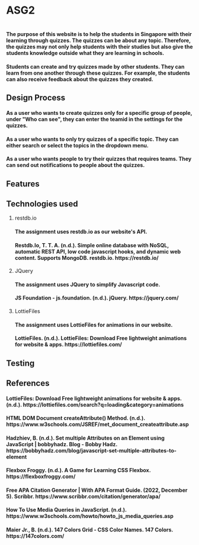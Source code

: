 # ASG2
<h1></h1>
<h4>The purpose of this website is to help the students in Singapore with their learning through quizzes. The quizzes can be about any topic. Therefore, the quizzes may not only help students with their studies but also give the students knowledge outside what they are learning in schools. </h4>
<h4>Students can create and try quizzes made by other students. They can learn from one another through these quizzes. For example, the students can also receive feedback about the quizzes they created. </h4>
<h2>Design Process</h2>
<h4>As a user who wants to create quizzes only for a specific group of people, under "Who can see", they can enter the teamid in the settings for the quizzes. </h4>
<h4>As a user who wants to only try quizzes of a specific topic. They can either search or select the topics in the dropdown menu.</h4>
<h4>As a user who wants people to try their quizzes that requires teams. They can send out notifications to people about the quizzes. </h4>
<h2>Features</h2>
<h2>Technologies used</h2>
<ol>
<li>restdb.io</li>
<h4>The assignment uses restdb.io as our website's API.</h4>
<h4>Restdb.Io, T. T. A. (n.d.). Simple online database with NoSQL, automatic REST API, low code javascript hooks, and dynamic web content. Supports MongoDB. restdb.io. https://restdb.io/</h4>
<li>JQuery</li>
<h4>The assignment uses JQuery to simplify Javascript code.</h4>
<h4>JS Foundation - js.foundation. (n.d.). jQuery. https://jquery.com/</h4>
<li>LottieFiles</li>
<h4>The assignment uses LottieFiles for animations in our website.</h4>
<h4>LottieFiles. (n.d.). LottieFiles: Download Free lightweight animations for website & apps. https://lottiefiles.com/</h4>
</ol>
<h2>Testing</h2>
<h2>References</h2>
<h4>LottieFiles: Download Free lightweight animations for website & apps. (n.d.). https://lottiefiles.com/search?q=loading&category=animations</h4>
<h4>HTML DOM Document createAttribute() Method. (n.d.). https://www.w3schools.com/JSREF/met_document_createattribute.asp</h4>
<h4>Hadzhiev, B. (n.d.). Set multiple Attributes on an Element using JavaScript | bobbyhadz. Blog - Bobby Hadz. https://bobbyhadz.com/blog/javascript-set-multiple-attributes-to-element</h4>
<h4>Flexbox Froggy. (n.d.). A Game for Learning CSS Flexbox. https://flexboxfroggy.com/</h4>
<h4>Free APA Citation Generator | With APA Format Guide. (2022, December 5). Scribbr. https://www.scribbr.com/citation/generator/apa/</h4>
<h4>How To Use Media Queries in JavaScript. (n.d.). https://www.w3schools.com/howto/howto_js_media_queries.asp</h4>
<h4>Maier Jr., B. (n.d.). 147 Colors Grid - CSS Color Names. 147 Colors. https://147colors.com/</h4>